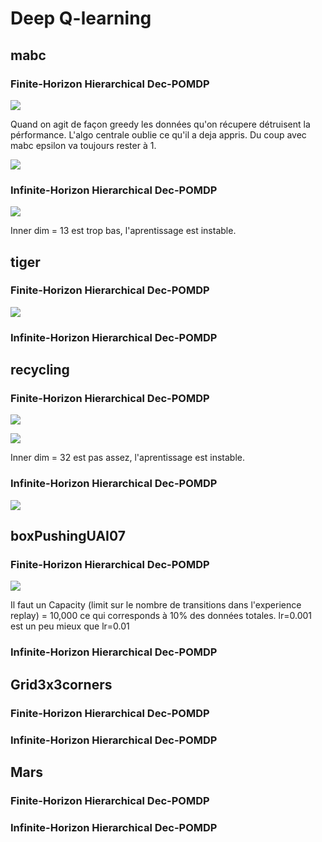 # Deep Q-learning


## mabc

### Finite-Horizon Hierarchical Dec-POMDP

![](https://i.imgur.com/PF80dtj.png)

Quand on agit de façon greedy les données qu'on récupere détruisent la pérformance. L'algo centrale oublie ce qu'il a deja appris. Du coup avec mabc epsilon va toujours rester à 1.

![](https://i.imgur.com/NOAeEw8.png)

### Infinite-Horizon Hierarchical Dec-POMDP

![](https://i.imgur.com/VMzxWH7.png)

Inner dim = 13 est trop bas, l'aprentissage est instable.

## tiger

### Finite-Horizon Hierarchical Dec-POMDP

![](https://i.imgur.com/cIZd0mV.png)

### Infinite-Horizon Hierarchical Dec-POMDP


## recycling

### Finite-Horizon Hierarchical Dec-POMDP

![](https://i.imgur.com/wTeEbdY.png)

![](https://i.imgur.com/nYCM3pP.png)

Inner dim = 32 est pas assez, l'aprentissage est instable.

### Infinite-Horizon Hierarchical Dec-POMDP

![](https://i.imgur.com/xiJUif5.png)

## boxPushingUAI07

### Finite-Horizon Hierarchical Dec-POMDP

![](https://i.imgur.com/LGp1smo.png)

Il faut un Capacity (limit sur le nombre de transitions dans l'experience replay) = 10,000 ce qui corresponds à 10% des données totales. lr=0.001 est un peu mieux que lr=0.01

### Infinite-Horizon Hierarchical Dec-POMDP


## Grid3x3corners

### Finite-Horizon Hierarchical Dec-POMDP

### Infinite-Horizon Hierarchical Dec-POMDP


## Mars

### Finite-Horizon Hierarchical Dec-POMDP

### Infinite-Horizon Hierarchical Dec-POMDP
